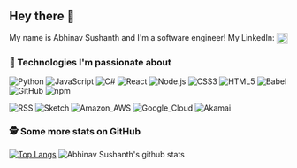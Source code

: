## Hey there 👋

My name is Abhinav Sushanth and I'm a software engineer!
My LinkedIn:
<a href="https://www.linkedin.com/in/abhinav-sushanth/" target="blank"><img align="center" src="https://cdn.jsdelivr.net/npm/simple-icons@3.0.1/icons/linkedin.svg" alt="abhinavsushanth" height="20" width="20" /></a>

### 🔧 Technologies I'm passionate about

<!-- use https://simpleicons.org/ to find icons and colors -->
![Python](https://img.shields.io/badge/Code-Python-informational?style=flat&logo=python&logoColor=white&labelColor=121212&color=2C8EBB)
![JavaScript](https://img.shields.io/badge/Code-JavaScript-informational?style=flat&logo=javascript&logoColor=white&labelColor=121212&color=F7DF1E)
![C#](https://img.shields.io/badge/Code-AAA-informational?style=flat&logo=c#&logoColor=white&labelColor=121212&color=FF6C37)
![React](https://img.shields.io/badge/Code-React-informational?style=flat&logo=react&logoColor=white&labelColor=121212&color=61DAFB)
![Node.js](https://img.shields.io/badge/Code-Node.js-informational?style=flat&logo=node.js&logoColor=white&labelColor=121212&color=339933)
![CSS3](https://img.shields.io/badge/Code-CSS3-informational?style=flat&logo=css3&logoColor=white&labelColor=121212&color=1572B6)
![HTML5](https://img.shields.io/badge/Code-HTML5-informational?style=flat&logo=html5&logoColor=white&labelColor=121212&color=E34F26)
![Babel](https://img.shields.io/badge/Tool-Babel-informational?style=flat&logo=babel&logoColor=white&labelColor=121212&color=F9DC3E)
![GitHub](https://img.shields.io/badge/Tool-GitHub-informational?style=flat&logo=github&logoColor=white&labelColor=121212&color=181717)
![npm](https://img.shields.io/badge/Tool-npm-informational?style=flat&logo=npm&logoColor=white&labelColor=121212&color=CB3837)



![RSS](https://img.shields.io/badge/Tool-RSS-informational?style=flat&logo=rss&logoColor=white&labelColor=121212&color=FFA500)
![Sketch](https://img.shields.io/badge/Tool-Sketch-informational?style=flat&logo=sketch&logoColor=white&labelColor=121212&color=F7B500)
![Amazon_AWS](https://img.shields.io/badge/Cloud-Amazon_AWS-informational?style=flat&logo=amazon-aws&logoColor=white&labelColor=121212&color=232F3E)
![Google_Cloud](https://img.shields.io/badge/Cloud-Google_Cloud-informational?style=flat&logo=google-cloud&logoColor=white&labelColor=121212&color=4285F4)
![Akamai](https://img.shields.io/badge/CDN-Akamai-informational?style=flat&logo=akamai&logoColor=white&labelColor=121212&color=1293D8)

### 🕵️‍ Some more stats on GitHub
[![Top Langs](https://github-readme-stats.vercel.app/api/top-langs/?username=abhinavsushanth&theme=dark&bg_color=121212)](https://github.com/abhinavsushanth/github-readme-stats)
![Abhinav Sushanth's github stats](https://github-readme-stats.vercel.app/api?username=abhinavsushanth&show_icons=true&theme=dark&bg_color=121212&icon_color=F78C6C)
<!--
**abhinavsushanth/abhinavsushanth** is a ✨ _special_ ✨ repository because its `README.md` (this file) appears on your GitHub profile.

Here are some ideas to get you started:

- 🔭 I’m currently working on ...
- 🌱 I’m currently learning ...
- 👯 I’m looking to collaborate on ...
- 🤔 I’m looking for help with ...
- 💬 Ask me about ...
- 📫 How to reach me: ...
- 😄 Pronouns: ...
- ⚡ Fun fact: ...
-->
